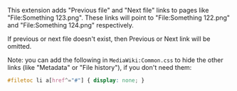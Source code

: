 This extension adds "Previous file" and "Next file" links to pages like "File:Something 123.png".
These links will point to "File:Something 122.png" and "File:Something 124.png" respectively.

If previous or next file doesn't exist, then Previous or Next link will be omitted.

Note: you can add the following in `MediaWiki:Common.css` to hide the other links (like "Metadata" or "File history"), if you don't need them:
```css
#filetoc li a[href^="#"] { display: none; }
```
